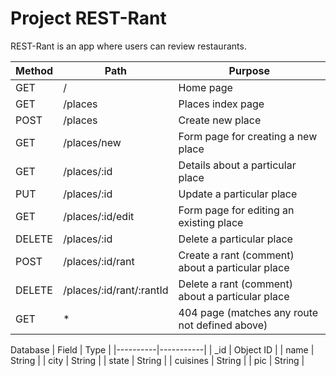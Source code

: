 # Project REST-Rant

REST-Rant is an app where users can review restaurants.

| Method | Path                     | Purpose                                          |
|--------|--------------------------|--------------------------------------------------|
| GET    | /                        | Home page                                        |
| GET    | /places                  | Places index page                                |
| POST   | /places                  | Create new place                                 |
| GET    | /places/new              | Form page for creating a new place               |
| GET    | /places/:id              | Details about a particular place                 |
| PUT    | /places/:id              | Update a particular place                        |
| GET    | /places/:id/edit         | Form page for editing an existing place          |
| DELETE | /places/:id              | Delete a particular place                        |
| POST   | /places/:id/rant         | Create a rant (comment) about a particular place |
| DELETE | /places/:id/rant/:rantId | Delete a rant (comment) about a particular place |
| GET    | *                        | 404 page (matches any route not defined above)   |


Database
| Field    | Type      |
|----------|-----------|
| _id      | Object ID |
| name     | String    |
| city     | String    |
| state    | String    |
| cuisines | String    |
| pic      | String    |
